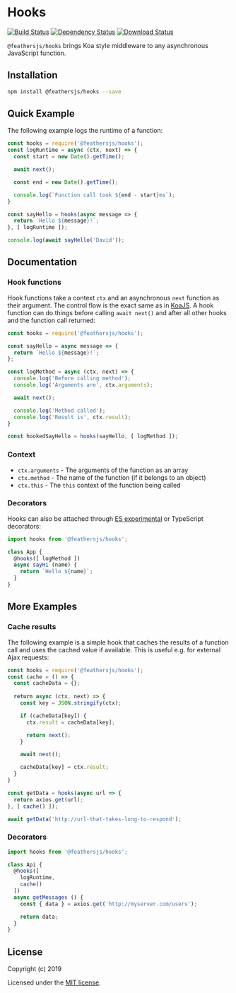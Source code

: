 # Hooks

[![Build Status](https://travis-ci.org/feathersjs/feathers.png?branch=master)](https://travis-ci.org/feathersjs/feathers)
[![Dependency Status](https://img.shields.io/david/feathersjs/feathers.svg?style=flat-square&path=packages/hooks)](https://david-dm.org/feathersjs/feathers?path=packages/hooks)
[![Download Status](https://img.shields.io/npm/dm/@feathersjs/hooks.svg?style=flat-square)](https://www.npmjs.com/package/@feathersjs/hooks)

`@feathersjs/hooks` brings Koa style middleware to any asynchronous JavaScript function.

## Installation

```bash
npm install @feathersjs/hooks --save
```

## Quick Example

The following example logs the runtime of a function:

```js
const hooks = require('@feathersjs/hooks');
const logRuntime = async (ctx, next) => {
  const start = new Date().getTime();

  await next();

  const end = new Date().getTime();

  console.log(`Function call took ${end - start}ms`);
}

const sayHello = hooks(async message => {
  return `Hello ${message}!`;
}, [ logRuntime ]);

console.log(await sayHello('David'));
```

## Documentation

### Hook functions

Hook functions take a context `ctx` and an asynchronous `next` function as their argument. The control flow is the exact same as in [KoaJS](). A hook function can do things before calling `await next()` and after all other hooks and the function call returned:

```js
const hooks = require('@feathersjs/hooks');

const sayHello = async message => {
  return `Hello ${message}!`;
};

const logMethod = async (ctx, next) => {
  console.log('Before calling method');
  console.log('Arguments are', ctx.arguments);

  await next();

  console.log('Method called');
  console.log('Result is', ctx.result);
}

const hookedSayHello = hooks(sayHello, [ logMethod ]);
```

### Context

- `ctx.arguments` - The arguments of the function as an array
- `ctx.method` - The name of the function (if it belongs to an object)
- `ctx.this` - The `this` context of the function being called

### Decorators

Hooks can also be attached through [ES experimental](https://babeljs.io/docs/en/babel-plugin-proposal-decorators) or TypeScript decorators:

```js
import hooks from '@feathersjs/hooks';

class App {
  @hooks([ logMethod ])
  async sayHi (name) {
    return `Hello ${name}`;
  }
}
```

## More Examples

### Cache results

The following example is a simple hook that caches the results of a function call and uses the cached value if available. This is useful e.g. for external Ajax requests:

```js
const hooks = require('@feathersjs/hooks');
const cache = () => {
  const cacheData = {};
  
  return async (ctx, next) => {
    const key = JSON.stringify(ctx);

    if (cacheData[key]) {
      ctx.result = cacheData[key];

      return next();
    }

    await next();

    cacheData[key] = ctx.result;
  }
}

const getData = hooks(async url => {
  return axios.get(url);
}, [ cache() ]);

await getData('http://url-that-takes-long-to-respond');
```

### Decorators

```js
import hooks from '@feathersjs/hooks';

class Api {
  @hooks([
    logRuntime,
    cache()
  ])
  async getMessages () {
    const { data } = axios.get('http://myserver.com/users');

    return data;
  }
}
```

## License

Copyright (c) 2019

Licensed under the [MIT license](LICENSE).
